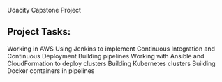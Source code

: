 Udacity Capstone Project

## Project Tasks:
Working in AWS
Using Jenkins to implement Continuous Integration and Continuous Deployment
Building pipelines
Working with Ansible and CloudFormation to deploy clusters
Building Kubernetes clusters
Building Docker containers in pipelines